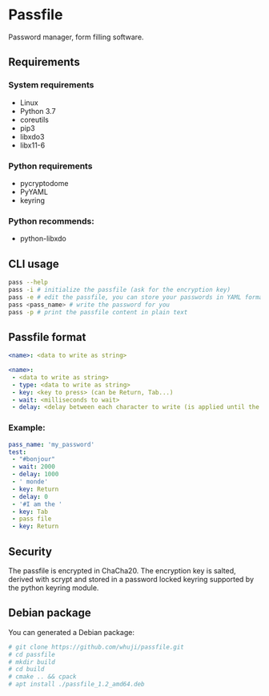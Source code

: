# Passfile
Password manager, form filling software.

## Requirements

### System requirements
- Linux
- Python 3.7
- coreutils
- pip3
- libxdo3
- libx11-6

### Python requirements
- pycryptodome
- PyYAML
- keyring

### Python recommends:
- python-libxdo

## CLI usage
```bash
pass --help
pass -i # initialize the passfile (ask for the encryption key)
pass -e # edit the passfile, you can store your passwords in YAML format
pass <pass_name> # write the password for you
pass -p # print the passfile content in plain text
```

## Passfile format
```yaml
<name>: <data to write as string>
```

```yaml
<name>:
 - <data to write as string>
 - type: <data to write as string>
 - key: <key to press> (can be Return, Tab...)
 - wait: <milliseconds to wait>
 - delay: <delay between each character to write (is applied until the next delay change or the end)>
```

### Example: 
```yaml
pass_name: 'my_password'
test:
 - "#bonjour"
 - wait: 2000
 - delay: 1000
 - ' monde'
 - key: Return
 - delay: 0
 - '#I am the '
 - key: Tab
 - pass file
 - key: Return
```

## Security
The passfile is encrypted in ChaCha20.
The encryption key is salted, derived with scrypt and stored in a password locked keyring supported by the python keyring module.

## Debian package
You can generated a Debian package:

```bash
# git clone https://github.com/whuji/passfile.git
# cd passfile
# mkdir build
# cd build
# cmake .. && cpack
# apt install ./passfile_1.2_amd64.deb
```
